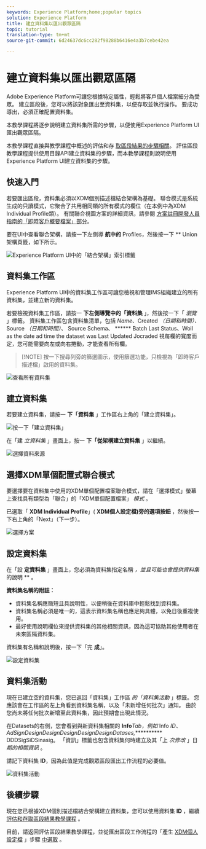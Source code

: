 ```yaml
---
keywords: Experience Platform;home;popular topics
solution: Experience Platform
title: 建立資料集以匯出觀眾區隔
topic: tutorial
translation-type: tm+mt
source-git-commit: 6d24637dc6cc282f98288b6416e4a3b7cebe42ea

---
```



# 建立資料集以匯出觀眾區隔

Adobe Experience Platform可讓您根據特定屬性，輕鬆將客戶個人檔案細分為受眾。 建立區段後，您可以將該對象匯出至資料集，以便存取並執行操作。 要成功導出，必須正確配置資料集。

本教學課程將逐步說明建立資料集所需的步驟，以便使用Experience Platform UI匯出觀眾區隔。

本教學課程直接與教學課程中概述的評估和存 [取區段結果的步驟相關](./evaluate-a-segment.md)。 評估區段教學課程提供使用目錄API建立資料集的步驟，而本教學課程則說明使用Experience Platform UI建立資料集的步驟。

## 快速入門

若要匯出區段，資料集必須以XDM個別描述檔結合架構為基礎。 聯合模式是系統生成的只讀模式，它聚合了共用相同類的所有模式的欄位（在本例中為XDM Individual Profile類）。 有關聯合視圖方案的詳細資訊，請參閱 [方案註冊開發人員指南的「即時客戶概要檔案」部分](../../xdm/schema/composition.md#union)。

要在UI中查看聯合架構，請按一下左側導 **航中的** Profiles，然後按一下 ** Union架構頁籤，如下所示。

![Experience Platform UI中的「結合架構」索引標籤](../images/tutorials/segment-export-dataset/union-schema-ui.png)


## 資料集工作區

Experience Platform UI中的資料集工作區可讓您檢視和管理IMS組織建立的所有資料集，並建立新的資料集。

若要檢視資料集工作區，請按一 **下左側導覽中的「資料集** 」，然後按一下「 *瀏覽* 」標籤。 資料集工作區包含資料集清單，包括 *Name*、Created *（日期和時間）、* Source *（日期和時間）、* Source Schema、 ****** Batch Last Status、Woll as the date ad time the dataset was Last Updated Jocraded 視每欄的寬度而定，您可能需要向左或向右捲動，才能查看所有欄。

>[!NOTE] 按一下搜尋列旁的篩選圖示，使用篩選功能，只檢視為「即時客戶描述檔」啟用的資料集。

![查看所有資料集](../images/tutorials/segment-export-dataset/datasets-workspace.png)

## 建立資料集

若要建立資料集，請按一 **下「資料集** 」工作區右上角的「建立資料集」。

![按一下「建立資料集」](../images/tutorials/segment-export-dataset/dataset-click-create.png)

在「建 *立資料集* 」畫面上，按一 **下「從架構建立資料集** 」以繼續。

![選擇資料來源](../images/tutorials/segment-export-dataset/create-dataset.png)

## 選擇XDM單個配置式聯合模式

要選擇要在資料集中使用的XDM單個配置檔案聯合模式，請在「選擇模式」螢幕上查找具有類型為「聯合」的「XDM單個配置檔案」 *模式* 。

已選取「 **XDM Individual Profile**」( **XDM個人設定檔)旁的選項按鈕** ，然後按一下右上角的「Next」（下一步）。

![選擇方案](../images/tutorials/segment-export-dataset/select-schema.png)

## 設定資料集

在「設 **定資料集** 」畫面上，您必須為資料集指定名稱 *，並且可能也會提供資料集* 的說明 ** 。

**資料集名稱的附註：**
- 資料集名稱應簡短且具說明性，以便稍後在資料庫中輕鬆找到資料集。
- 資料集名稱必須是唯一的，這表示資料集名稱也應足夠具體，以免日後重複使用。
- 最好使用說明欄位來提供資料集的其他相關資訊，因為這可協助其他使用者在未來區隔資料集。

資料集有名稱和說明後，按一下「完 **成**」。

![設定資料集](../images/tutorials/segment-export-dataset/configure-dataset.png)

## 資料集活動

現在已建立空的資料集，您已返回「資料集」工作區 *的「資料集活動* 」標籤。 您應該會在工作區的左上角看到資料集名稱，以及「未新增任何批次」通知。 由於您尚未將任何批次新增至此資料集，因此預期會出現此情況。

在Datasets的右側，您會看到與新資料集相關的 **Info***Tab，例如* Info *ID、AdSignDesignDesignDesignDesignDesignDatases,*********** DDDSigSiDSinasig。 「資訊」標籤也包含資料集何時建立及其「上 *次修改* 」日 *期的相關資訊* 。

請記下資料集 **ID**，因為此值是完成觀眾區段匯出工作流程的必要值。

![資料集活動](../images/tutorials/segment-export-dataset/dataset-activity.png)

## 後續步驟

現在您已根據XDM個別描述檔結合架構建立資料集，您可以使用資料集 **ID** ，繼續 [評估和存取區段結果教學課程](./evaluate-a-segment.md) 。

目前，請返回評估區段結果教學課程，並從匯出區段工作流程的「產生 [XDM個人設定檔](./evaluate-a-segment.md#generate-profiles-for-audience-members) 」步驟 [中選取](./evaluate-a-segment.md#export-a-segment) 。
